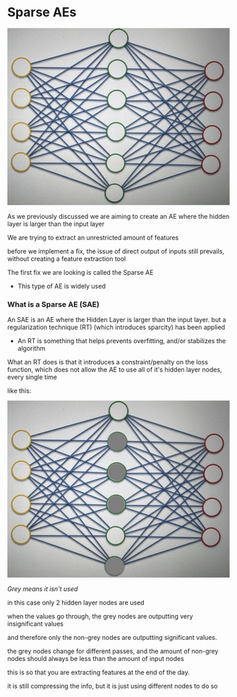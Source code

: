 # Sparse AEs

![AE](./4.31.2.jpg)

As we previously discussed we are aiming to create an AE where the hidden layer is larger than the input layer

We are trying to extract an unrestricted amount of features

before we implement a fix, the issue of direct output of inputs still prevails, without creating a feature extraction tool

The first fix we are looking is called the Sparse AE

- This type of AE is widely used

### What is a Sparse AE (SAE)

An SAE is an AE where the Hidden Layer is larger than the input layer. but a regularization technique (RT) (which introduces sparcity) has been applied

- An RT is something that helps prevents overfitting, and/or stabilizes the algorithm

What an RT does is that it introduces a constraint/penalty on the loss function, which does not allow the AE to use all of it's hidden layer nodes, every single time

like this:

![SAE](./4.32.1.jpg)

_Grey means it isn't used_

in this case only 2 hidden layer nodes are used

when the values go through, the grey nodes are outputting very insignificant values

and therefore only the non-grey nodes are outputting significant values.

the grey nodes change for different passes, and the amount of non-grey nodes should always be less than the amount of input nodes

this is so that you are extracting features at the end of the day.

it is still compressing the info, but it is just using different nodes to do so
